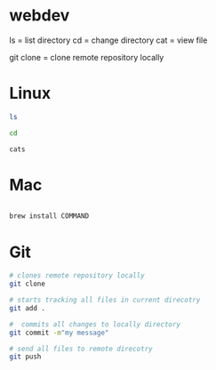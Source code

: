 # webdev


ls = list directory 
cd = change directory 
cat = view file 


git clone = clone remote repository locally 


# Linux


```bash
ls

cd

cats

```


# Mac


```bash

brew install COMMAND

```


# Git 


```bash
# clones remote repository locally
git clone 

# starts tracking all files in current direcotry
git add . 

#  commits all changes to locally directory
git commit -m"my message"

# send all files to remote direcotry
git push

```